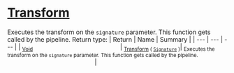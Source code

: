 # [Transform](./ITransformation-100663463.md)

Executes the transform on the `signature` parameter.  This function gets called by the pipeline.
Return type:
| Return | Name | Summary | 
| --- | --- | --- | 
| <sub>[Void](https://docs.microsoft.com/en-us/dotnet/api/System.Void)</sub><img width=200/>| <sub>[Transform](./ITransformation-100663463.md) ( [`Signature`](./../Signature.md) )</sub>| <sub>Executes the transform on the `signature` parameter.  This function gets called by the pipeline.</sub><img width=200/>| <br>


